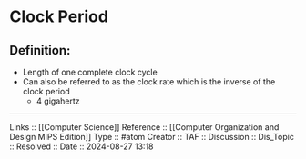 # Clock Period

## Definition:

- Length of one complete clock cycle
- Can also be referred to as the clock rate which is the inverse of the clock period
	- 4 gigahertz
---
Links :: [[Computer Science]]
Reference ::  [[Computer Organization and Design MIPS Edition]]
Type :: #atom
Creator ::
TAF ::
Discussion ::
Dis_Topic :: 
Resolved ::
Date :: 2024-08-27 13:18
